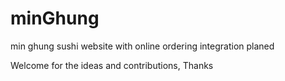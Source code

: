 # minGhung
min ghung sushi website with online ordering integration planed

Welcome for the ideas and contributions,  Thanks
